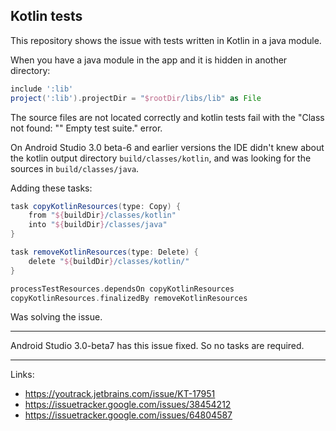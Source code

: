 ## Kotlin tests

This repository shows the issue with tests written in Kotlin in a java module.

When you have a java module in the app and it is hidden in another directory:
```gradle
include ':lib'
project(':lib').projectDir = "$rootDir/libs/lib" as File
```
The source files are not located correctly and kotlin tests fail with the "Class not found: "" Empty test suite." error.

On Android Studio 3.0 beta-6 and earlier versions the IDE didn't knew about the kotlin output directory `build/classes/kotlin`, and was looking for the sources in `build/classes/java`.

Adding these tasks:

```gradle
task copyKotlinResources(type: Copy) {
    from "${buildDir}/classes/kotlin"
    into "${buildDir}/classes/java"
}

task removeKotlinResources(type: Delete) {
    delete "${buildDir}/classes/kotlin/"
}

processTestResources.dependsOn copyKotlinResources
copyKotlinResources.finalizedBy removeKotlinResources
```
Was solving the issue.

---

Android Studio 3.0-beta7 has this issue fixed. So no tasks are required.

---

Links:
- https://youtrack.jetbrains.com/issue/KT-17951
- https://issuetracker.google.com/issues/38454212
- https://issuetracker.google.com/issues/64804587
